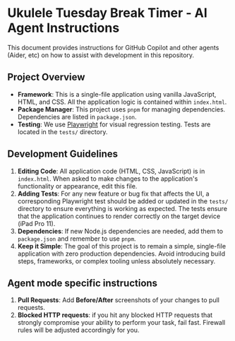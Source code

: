 # Ukulele Tuesday Break Timer - AI Agent Instructions

This document provides instructions for GitHub Copilot and other agents (Aider, etc) on how to assist with development in this repository.

## Project Overview

-   **Framework**: This is a single-file application using vanilla JavaScript, HTML, and CSS. All the application logic is contained within `index.html`.
-   **Package Manager**: This project uses `pnpm` for managing dependencies. Dependencies are listed in `package.json`.
-   **Testing**: We use [Playwright](https://playwright.dev/) for visual regression testing. Tests are located in the `tests/` directory.

## Development Guidelines

1.  **Editing Code**: All application code (HTML, CSS, JavaScript) is in `index.html`. When asked to make changes to the application's functionality or appearance, edit this file.
2.  **Adding Tests**: For any new feature or bug fix that affects the UI, a corresponding Playwright test should be added or updated in the `tests/` directory to ensure everything is working as expected. The tests ensure that the application continues to render correctly on the target device (iPad Pro 11).
4.  **Dependencies**: If new Node.js dependencies are needed, add them to `package.json` and remember to use `pnpm`.
5.  **Keep it Simple**: The goal of this project is to remain a simple, single-file application with zero production dependencies. Avoid introducing build steps, frameworks, or complex tooling unless absolutely necessary.

## Agent mode specific instructions

1.  **Pull Requests**: Add **Before/After** screenshots of your changes to pull requests.
2.  **Blocked HTTP requests**: if you hit any blocked HTTP requests that strongly compromise your ability to perform your task, fail fast. Firewall rules will be adjusted accordingly for you. 

